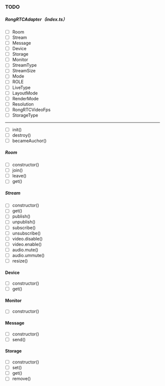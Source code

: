 ### TODO

##### RongRTCAdapter（index.ts）

* [  ] Room
* [  ] Stream
* [  ] Message
* [  ] Device
* [  ] Storage
* [  ] Monitor
* [  ] StreamType
* [  ] StreamSize
* [  ] Mode
* [  ] ROLE
* [  ] LiveType
* [  ] LayoutMode
* [  ] RenderMode
* [  ] Resolution
* [  ] RongRTCVideoFps
* [  ] StorageType
---
* [  ] init()
* [  ] destroy()
* [  ] becameAuchor()

##### Room

* [  ] constructor()
* [  ] join()
* [  ] leave()
* [  ] get()

##### Stream

* [  ] constructor()
* [  ] get()
* [  ] publish()
* [  ] unpublish()
* [  ] subscribe()
* [  ] unsubscribe()
* [  ] video.disable()
* [  ] video.enable()
* [  ] audio.mute()
* [  ] audio.ummute()
* [  ] resize()

#### Device

* [  ] constructor()
* [  ] get()

#### Monitor

* [  ] constructor()

#### Message

* [  ] constructor()
* [  ] send()

#### Storage

* [  ] constructor()
* [  ] set()
* [  ] get()
* [  ] remove()
